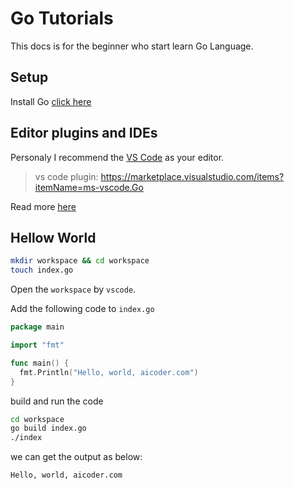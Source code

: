 # Go Tutorials

This docs is for the beginner who start learn Go Language.

## Setup

Install Go [click here](https://golang.org/doc/install)

## Editor plugins and IDEs

Personaly I recommend the [VS Code](https://code.visualstudio.com/) as your editor.

> vs code plugin: https://marketplace.visualstudio.com/items?itemName=ms-vscode.Go

Read more [here](https://golang.org/doc/editors.html)

## Hellow World

```sh
mkdir workspace && cd workspace
touch index.go
```

Open the `workspace` by `vscode`.

Add the following code to `index.go`

```go
package main

import "fmt"

func main() {
  fmt.Println("Hello, world, aicoder.com")
}
```

build and run the code

```sh
cd workspace
go build index.go
./index
```

we can get the output as below:

```sh
Hello, world, aicoder.com
```
